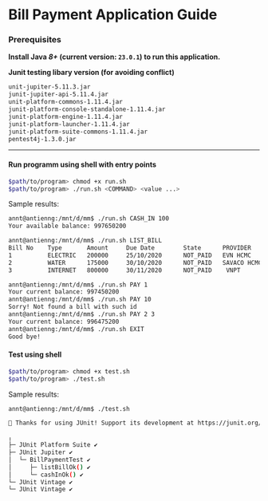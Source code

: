 # Bill Payment Application Guide

### Prerequisites
**Install Java *8+* (current version: `23.0.1`) to run this application.**

**Junit testing libary version (for avoiding conflict)**
```bash
unit-jupiter-5.11.3.jar
junit-jupiter-api-5.11.4.jar
unit-platform-commons-1.11.4.jar
junit-platform-console-standalone-1.11.4.jar
junit-platform-engine-1.11.4.jar
junit-platform-launcher-1.11.4.jar
junit-platform-suite-commons-1.11.4.jar
pentest4j-1.3.0.jar
```
---
#### **Run programm using shell with entry points**

```bash
$path/to/program> chmod +x run.sh
$path/to/program> ./run.sh <COMMAND> <value ...>
```

Sample results:
```bash
annt@antienng:/mnt/d/mm$ ./run.sh CASH_IN 100
Your available balance: 997650200

annt@antienng:/mnt/d/mm$ ./run.sh LIST_BILL
Bill No    Type       Amount     Due Date        State      PROVIDER  
1          ELECTRIC   200000     25/10/2020      NOT_PAID   EVN HCMC  
2          WATER      175000     30/10/2020      NOT_PAID   SAVACO HCMC
3          INTERNET   800000     30/11/2020      NOT_PAID    VNPT

annt@antienng:/mnt/d/mm$ ./run.sh PAY 1
Your current balance: 997450200
annt@antienng:/mnt/d/mm$ ./run.sh PAY 10
Sorry! Not found a bill with such id
annt@antienng:/mnt/d/mm$ ./run.sh PAY 2 3
Your current balance: 996475200
annt@antienng:/mnt/d/mm$ ./run.sh EXIT
Good bye!
```
#### **Test using shell**
```bash
$path/to/program> chmod +x test.sh
$path/to/program> ./test.sh
```

Sample results:
```bash
annt@antienng:/mnt/d/mm$ ./test.sh

💚 Thanks for using JUnit! Support its development at https://junit.org/sponsoring

╷
├─ JUnit Platform Suite ✔
├─ JUnit Jupiter ✔
│  └─ BillPaymentTest ✔
│     ├─ listBillOk() ✔
│     └─ cashInOk() ✔
└─ JUnit Vintage ✔
└─ JUnit Vintage ✔
```
